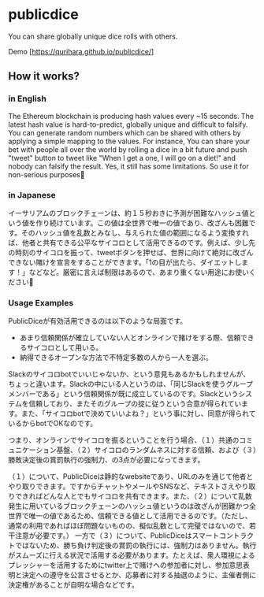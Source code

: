 # publicdice
You can share globally unique dice rolls with others.

Demo [https://qurihara.github.io/publicdice/]

## How it works?

### in English
The Ethereum blockchain is producing hash values every ~15 seconds. The latest hash value is hard-to-predict, globally unique and difficult to falsify. You can generate random numbers which can be shared with others by applying a simple mapping to the values. For instance, You can share your bet with people all over the world by rolling a dice in a bit future and push "tweet" button to tweet like "When I get a one, I will go on a diet!" and nobody can falsify the result. Yes, it still has some limitations. So use it for non-serious purposes🙂

### in Japanese
イーサリアムのブロックチェーンは、約１５秒おきに予測が困難なハッシュ値という値を作り続けています。この値は全世界で唯一の値であり、改ざんも困難です。そのハッシュ値を乱数とみなし、与えられた値の範囲になるよう変換すれば、他者と共有できる公平なサイコロとして活用できるのです。例えば、少し先の時刻のサイコロを振って、tweetボタンを押せば、世界に向けて絶対に改ざんできない賭けを宣言をすることができます。「1の目が出たら、ダイエットします！」などなど。厳密に言えば制限はあるので、あまり重くない用途にお使いください🙂


### Usage Examples

PublicDiceが有効活用できるのは以下のような局面です。
* あまり信頼関係が確立していない人とオンラインで賭けをする際、信頼できるサイコロとして用いる。
* 納得できるオープンな方法で不特定多数の人から一人を選ぶ。


Slackのサイコロbotでいいじゃないか、という意見もあるかもしれませんが、ちょっと違います。Slackの中にいる人というのは、「同じSlackを使うグループメンバーである」という信頼関係が既に成立しているのです。Slackというシステムを信頼しており、またそのグループの掟に従うという合意が得られています。また、「サイコロbotで決めていいよね？」という事に対し、同意が得られているからbotでOKなのです。


つまり、オンラインでサイコロを振るということを行う場合、（１）共通のコミュニケーション基盤、（２）サイコロのランダムネスに対する信頼、および（３）勝敗決定後の賞罰執行の強制力、の3点が必要になってきます。

（１）について、PublicDiceは静的なwebsiteであり、URLのみを通じて他者とやり取りできます。ですからチャットやメールやSNSなど、テキストさえやり取りできればどんな人とでもサイコロを共有できます。また、（２）について乱数発生に用いているブロックチェーンのハッシュ値というのは改ざんが困難かつ全世界で唯一の値であるため、信頼できる値として活用できるのです。（ただし、通常の利用であればほぼ問題ないものの、擬似乱数として完璧ではないので、若干注意が必要です。）
一方で（３）について、PublicDiceはスマートコントラクトではないため、勝ち負け判定後の賞罰の執行には、強制力はありません。執行がスムーズに行える状況で活用する必要があります。たとえば、衆人環視によるプレッシャーを活用するためにtwitter上で賭けへの参加者に対し、参加意思表明と決定への遵守を公言させるとか、応募者に対する抽選のように、主催者側に決定権があることが自明な場合などです。
